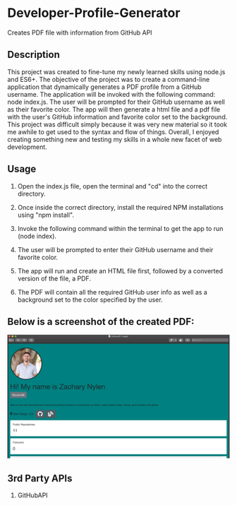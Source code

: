 # Developer-Profile-Generator
Creates PDF file with information from GitHub API

## Description
This project was created to fine-tune my newly learned skills using node.js and ES6+. The objective of the project was to create a command-line application that dynamically generates a PDF profile from a GitHub username. The application will be invoked with the following command: node index.js. The user will be prompted for their GitHub username as well as their favorite color. The app will then generate a html file and a pdf file with the user's GitHub information and favorite color set to the background. This project was difficult simply because it was very new material so it took me awhile to get used to the syntax and flow of things. Overall, I enjoyed creating something new and testing my skills in a whole new facet of web development.

## Usage
1. Open the index.js file, open the terminal and "cd" into the correct directory.

2. Once inside the correct directory, install the required NPM installations using "npm install".

3. Invoke the following command within the terminal to get the app to run (node index).

4. The user will be prompted to enter their GitHub username and their favorite color.

5. The app will run and create an HTML file first, followed by a converted version of the file, a PDF.

6. The PDF will contain all the required GitHub user info as well as a background set to the color specified by the user.

## Below is a screenshot of the created PDF:

 ![App Function](app-screenshot.png)

## 3rd Party APIs

1. GitHubAPI
